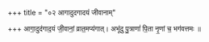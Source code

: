 +++
title = "०२ आगादुदगादयं जीवानाम्"

+++
आगा॒दुद॑गाद॒यं जी॒वानां॒ व्रात॒मप्य॑गात्। अभू॑दु पु॒त्राणां॑ पि॒ता नृ॒णां च॒ भग॑वत्तमः ॥